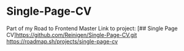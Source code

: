 # Single-Page-CV

Part of my Road to Frontend Master
Link to project:
[## Single Page CV]https://github.com/Reinigen/Single-Page-CV.git
https://roadmap.sh/projects/single-page-cv
